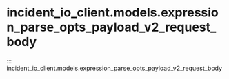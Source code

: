 # incident_io_client.models.expression_parse_opts_payload_v2_request_body

::: incident_io_client.models.expression_parse_opts_payload_v2_request_body